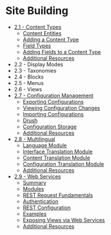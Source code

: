 # Site Building

- [2.1 - Content Types](2.1-content-types.md)
  - [Content Entities](2.1-content-types.md#content-entities)
  - [Adding a Content Type](2.1-content-types.md#adding-a-content-type)
  - [Field Types](2.1-content-types.md#field-types)
  - [Adding Fields to a Content Type](2.1-content-types.md#adding-fields-to-a-content-type)
  - [Additional Resources](2.1-content-types.md#additional-resources)
- 2.2 - Display Modes
- 2.3 - Taxonomies
- 2.4 - Blocks
- 2.5 - Menus
- 2.6 - Views
- [2.7 - Configuration Management](2.7-configuration-management.md)
  - [Exporting Configurations](2.7-configuration-management.md#exporting-configurations)
  - [Viewing Configuration Changes](2.7-configuration-management.md#viewing-configuration-changes)
  - [Importing Configurations](2.7-configuration-management.md#importing-configurations)
  - [Drush](2.7-configuration-management.md#drush)
  - [Configuration Storage](2.7-configuration-management.md#configuration-storage)
  - [Additional Resources](2.7-configuration-management.md#additional-resources)
- [2.8 - Multilingual](2.8-multilingual.md)
  - [Language Module](2.8-multilingual.md#language-module)
  - [Interface Translation Module](2.8-multilingual.md#interface-translation-module)
  - [Content Translation Module](2.8-multilingual.md#content-translation-module)
  - [Configuration Translation Module](2.8-multilingual.md#configuration-translation-module)
  - [Additional Resources](2.8-multilingual.md#additional-resources)
- [2.9 - Web Services](2.9-web-services.md)
  - [Summary](2.9-web-services.md#summary)
  - [Modules](2.9-web-services.md#modules)
  - [REST Request Fundamentals](2.9-web-services.md#rest-request-fundamentals)
  - [Authentication](2.9-web-services.md#authentication)
  - [REST Configuration](2.9-web-services.md#rest-configuration)
  - [Examples](2.9-web-services.md#examples)
  - [Exposing Views via Web Services](2.9-web-services.md#exposing-views-via-web-services)
  - [Additional Resources](2.9-web-services.md#additional-resources)
